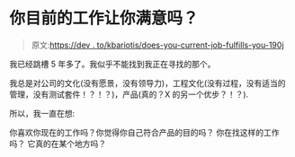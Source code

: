 # 你目前的工作让你满意吗？

> 原文:[https://dev . to/kbariotis/does-you-current-job-fulfills-you-190j](https://dev.to/kbariotis/does-your-current-job-fulfills-you-190j)

我已经跳槽 5 年多了。我似乎不能找到我正在寻找的那个。

我总是对公司的文化(没有愿景，没有领导力)，工程文化(没有过程，没有适当的管理，没有测试套件！？！？)，产品(真的？X 的另一个优步？！？).

所以，我一直在想:

你喜欢你现在的工作吗？你觉得你自己符合产品的目的吗？
你在找这样的工作吗？
它真的在某个地方吗？